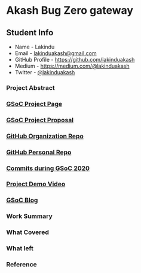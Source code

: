 # Akash	Bug Zero gateway

## Student Info

* Name - Lakindu
* Email - lakinduakash@gmail.com
* GitHub Profile - https://github.com/lakinduakash
* Medium - https://medium.com/@lakinduakash
* Twitter - [@lakinduakash](https://twitter.com/lakinduakash)

### Project Abstract

### [GSoC Project Page](https://summerofcode.withgoogle.com/projects/#5072594765611008)

### [GSoC Project Proposal]()

### [GitHub Organization Repo](https://github.com/bug-zero/bugzero-gateway)

### [GitHub Personal Repo](https://github.com/lakinduakash/bugzero-gateway)

### [Commits during GSoC 2020](https://github.com/bug-zero/bugzero-gateway/commits/master)

### [Project Demo Video](https://youtu.be/yVDkD6LIkBI)

### [GSoC Blog](https://medium.com/scorelab/gsoc-with-scorelab-2020-85bb68602183)

### Work Summary

### What Covered

### What left

### Reference
